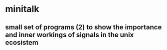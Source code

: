 # minitalk

## small set of programs (2) to show the importance and inner workings of signals in the unix ecosistem
